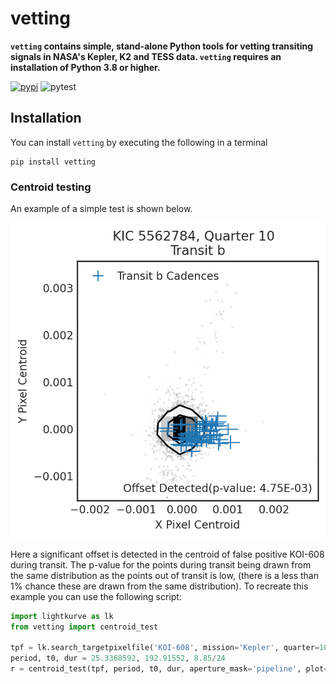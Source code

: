 # vetting

**`vetting` contains simple, stand-alone Python tools for vetting transiting signals in NASA's Kepler, K2 and TESS data. `vetting` requires an installation of Python 3.8 or higher.**

[![pypi](https://img.shields.io/pypi/v/vetting)](https://pypi.org/project/vetting/)
![pytest](https://github.com/ssdatalab/vetting/workflows/pytest/badge.svg)

## Installation

You can install `vetting` by executing the following in a terminal

```
pip install vetting
```

### Centroid testing

An example of a simple test is shown below.

![Example of simple centroid test](https://github.com/SSDataLab/vetting/raw/main/demo.png)

Here a significant offset is detected in the centroid of false positive KOI-608 during transit. The p-value for the points during transit being drawn from the same distribution as the points out of transit is low, (there is a less than 1% chance these are drawn from the same distribution). To recreate this example you can use the following script:

```python
import lightkurve as lk
from vetting import centroid_test

tpf = lk.search_targetpixelfile('KOI-608', mission='Kepler', quarter=10).download()
period, t0, dur = 25.3368592, 192.91552, 8.85/24
r = centroid_test(tpf, period, t0, dur, aperture_mask='pipeline', plot=False)
```

